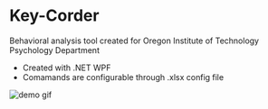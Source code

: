 # Key-Corder
Behavioral analysis tool created for Oregon Institute of Technology Psychology Department

- Created with .NET WPF
- Comamands are configurable through .xlsx config file

![demo gif](https://media.giphy.com/media/upKnQXXzh31Vh7GwsQ/giphy.gif)
